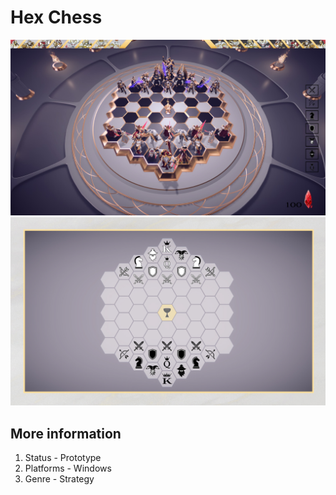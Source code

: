 # Hex Chess
![alt_text](https://github.com/Stoske98/DigitalRonin-HexChess/blob/main/Screenshots/hexagon.jpg)
![alt_text](https://github.com/Stoske98/DigitalRonin-HexChess/blob/main/Screenshots/hexagon1.jpg)

## More information
1. Status - Prototype
2. Platforms -	Windows
3. Genre	- Strategy
